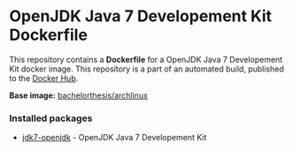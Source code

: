 # OpenJDK Java 7 Developement Kit Dockerfile

This repository contains a **Dockerfile** for a OpenJDK Java 7 Developement Kit docker image. This repository is a part of an automated build, published to the [Docker Hub][docker_hub_repository].

**Base image:** [bachelorthesis/archlinux][docker_hub_base_image]

[docker_hub_repository]: https://registry.hub.docker.com/u/bachelorthesis/java/
[docker_hub_base_image]: https://registry.hub.docker.com/u/bachelorthesis/archlinux/

### Installed packages

* [jdk7-openjdk][jdk7-openjdk] - OpenJDK Java 7 Developement Kit

[jdk7-openjdk]: https://www.archlinux.org/packages/extra/x86_64/jdk7-openjdk/